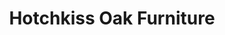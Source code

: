 ---
title: "Hotchkiss Oak Furniture"
url: /burton-on-trent/hotchkiss-oak-furniture/
shop: furniture
---